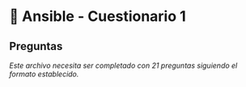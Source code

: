 # 🔧 Ansible - Cuestionario 1

## Preguntas

*Este archivo necesita ser completado con 21 preguntas siguiendo el formato establecido.*
